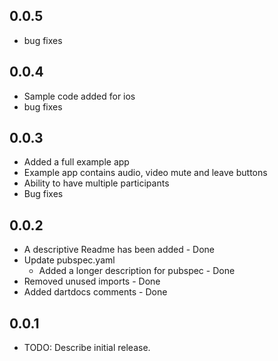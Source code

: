 ## 0.0.5
* bug fixes

## 0.0.4
* Sample code added for ios
* bug fixes

## 0.0.3
* Added a full example app 
* Example app contains audio, video mute and leave buttons
* Ability to have multiple participants
* Bug fixes

## 0.0.2
* A descriptive Readme has been added - Done
* Update pubspec.yaml
  * Added a longer description for pubspec - Done
* Removed unused imports - Done
* Added dartdocs comments - Done

## 0.0.1
* TODO: Describe initial release.
